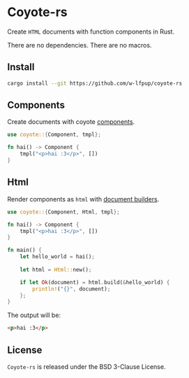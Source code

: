 # Coyote-rs

Create `HTML` documents with function components in Rust.

There are no dependencies. There are no macros.

## Install

```sh
cargo install --git https://github.com/w-lfpup/coyote-rs
```

## Components

Create documents with coyote [components](./components.md).

```rust
use coyote::{Component, tmpl};

fn hai() -> Component {
    tmpl("<p>hai :3</p>", [])
}
```

## Html

Render components as `html` with [document builders](./document_builders.md).

```rust
use coyote::{Component, Html, tmpl};

fn hai() -> Component {
    tmpl("<p>hai :3</p>", [])
}

fn main() {
    let hello_world = hai();
    
    let html = Html::new();

    if let Ok(document) = html.build(&hello_world) {
        println!("{}", document);
    }; 
}
```

The output will be:
```html
<p>hai :3</p>
```

## License

`Coyote-rs` is released under the BSD 3-Clause License.
